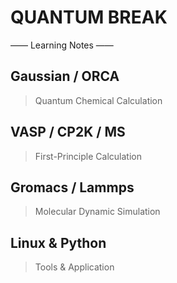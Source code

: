 # QUANTUM BREAK 
—— Learning Notes ——

## Gaussian / ORCA
> Quantum Chemical Calculation

## VASP / CP2K / MS
> First-Principle Calculation

## Gromacs / Lammps
> Molecular Dynamic Simulation

## Linux & Python
> Tools & Application

